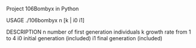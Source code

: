 Project 106Bombyx in Python

USAGE
    ./106bombyx n [k | i0 i1]

DESCRIPTION
    n       number of first generation individuals
    k       growth rate from 1 to 4
    i0      initial generation (included)
    i1      final generation (included)